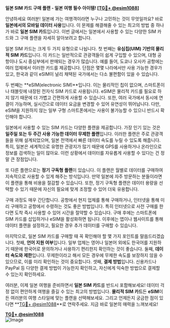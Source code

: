 **일본 SIM 카드 구매 플랜 - 일본 여행 필수 아이템! [[TG💪+ @esim1088](https://t.me/s/esim1088)]**

안녕하세요 여러분! 일본에 가는 여행객이라면 누구나 고민하는 것이 무엇일까요? 바로 **일본에서의 모바일 데이터 사용**입니다. 이 문제를 해결해줄 수 있는 최고의 방법 중 하나가 바로 **일본 SIM 카드**입니다. 이번 글에서는 일본에서 사용할 수 있는 다양한 SIM 카드와 그 구매 플랜을 자세히 알아보려고 합니다.

일본 SIM 카드는 크게 두 가지 유형으로 나뉩니다. 첫 번째는 **유심칩(UIM) 기반의 물리적 SIM 카드**입니다. 이 카드는 일반적으로 관광객들이 쉽게 구입할 수 있으며, 대형 공항이나 도시 중심부에서 판매되는 경우가 많습니다. 예를 들어, 도쿄나 오사카 공항에는 여러 업체에서 이러한 카드를 제공합니다. 단점은 몇몇 나라에서만 사용 가능한 경우가 있고, 한국과 같이 eSIM이 널리 채택된 국가에서는 다소 불편함이 있을 수 있습니다.

두 번째는 **eSIM(electronic SIM)**입니다. 이는 물리적인 칩이 없으며, 스마트폰이나 태블릿에 내장된 전자식 SIM 카드로 사용됩니다. eSIM은 물리적 카드를 필요로 하지 않기 때문에 더 가볍고 간편하게 사용할 수 있습니다. 또한, 여러 국가에서 동시에 연결이 가능하며, 실시간으로 데이터 요금을 변경할 수 있어 유연성이 뛰어납니다. 다만, eSIM을 지원하지 않는 일부 구형 스마트폰에서는 사용이 불가능할 수 있으니 반드시 확인해야 합니다.

일본에서 사용할 수 있는 SIM 카드는 다양한 플랜을 제공합니다. 가장 인기 있는 것은 **일주일 또는 두 주간 사용 가능한 데이터 무제한 플랜**입니다. 이러한 플랜은 주로 관광객들을 위해 설계되었으며, 일본 전역에서 빠른 데이터 속도를 누릴 수 있도록 해줍니다. 특히, 일본은 세계적으로 유명한 관광지가 많기 때문에 GPS를 사용하거나 온라인으로 정보를 검색하는 일이 많아요. 이런 상황에서 데이터를 자유롭게 사용할 수 있다는 건 정말 큰 장점입니다.

또 다른 플랜으로는 **정기 구독형 플랜**이 있습니다. 이 플랜은 월별로 데이터를 구매하여 지속적으로 사용할 수 있게 해주는 방식입니다. 만약 일본에 자주 방문하는 분들이라면 이 플랜을 통해 비용을 절감할 수 있습니다. 또한, 정기 구독형 플랜은 데이터 용량을 선택할 수 있기 때문에 자신의 필요에 맞게 조정할 수 있어 더욱 유용합니다.

구매 과정도 매우 간단합니다. 공항에서 현지 업체를 통해 구매하거나, 인터넷을 통해 미리 구매하고 공항에서 수령하는 것도 좋은 방법입니다. 특히 인터넷으로 사전 구매를 한다면 도착 즉시 사용할 수 있어 시간을 절약할 수 있습니다. 구매 후에는 스마트폰에 SIM 카드를 삽입하거나 eSIM을 활성화하면 됩니다. 이후에는 앱이나 웹사이트를 통해 데이터 플랜을 설정하고, 필요한 경우 추가 데이터를 구매할 수 있습니다.

마지막으로, 일본 SIM 카드를 구매할 때 꼭 확인해야 할 몇 가지 포인트를 말씀드리겠습니다. 첫째, **언어 지원 여부**입니다. 일부 업체는 영어나 일본어 외에도 한국어를 지원하기 때문에 한국어로 문의하거나 사용하기 편리한지 확인하는 것이 좋습니다. 둘째, **데이터 속도와 제한**입니다. 무제한이라고 해서 모든 경우에 무제한 속도를 보장하지 않을 수 있으므로, 이를 미리 확인하는 것이 중요합니다. 셋째, **결제 방법**입니다. 신용카드나 PayPal 등 다양한 결제 방법이 가능한지 확인하고, 자신에게 익숙한 방법으로 결제할 수 있는지 확인하세요.

여러분, 이제 일본 여행을 준비하면서 **일본 SIM 카드**를 반드시 포함해보세요! 데이터 걱정 없이 편안하게 여행을 즐길 수 있는 최고의 방법입니다. **물리적 SIM 카드**든 **eSIM**이든 여러분의 여행 스타일에 맞는 플랜을 선택해보세요. 그리고 언제든지 궁금한 점이 있다면 **[TG💪+ @esim1088](https://t.me/s/esim1088)**로 연락주세요. 지금 바로 일본의 매력을 느껴보세요!

**[TG💪+ @esim1088](https://t.me/s/esim1088)**  
![Image](https://i.postimg.cc/Y0z9fWf4/image.png)